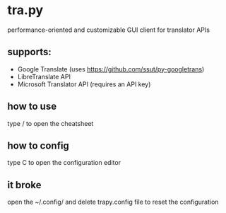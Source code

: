 # tra.py
performance-oriented and customizable GUI client for translator APIs

## supports:
- Google Translate (uses https://github.com/ssut/py-googletrans)
- LibreTranslate API
- Microsoft Translator API (requires an API key)

## how to use
type / to open the cheatsheet

## how to config
type C to open the configuration editor

## it broke
open the ~/.config/ and delete trapy.config file to reset the configuration
